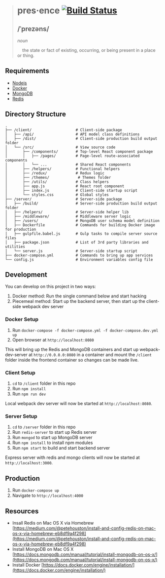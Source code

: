 > # pres·ence [![Build Status](https://travis-ci.org/mbchoa/presence.svg?branch=master)](https://travis-ci.org/mbchoa/presence)
> ## /ˈprezəns/
> *noun*
>
> &nbsp;&nbsp;&nbsp;&nbsp;the state or fact of existing, occurring, or being present in a place or thing.

## Requirements

- [Nodejs](https://nodejs.org/en/download/)
- [Docker](https://docs.docker.com/engine/installation/)
- [MongoDB](https://www.mongodb.com/download-center#community)
- [Redis](https://redis.io/download)

## Directory Structure
```
.
├── /client/                    # Client-side package
│   ├── /api/                   # API model class definitions
│   ├── /dist/                  # Client-side production build output folder
│   └── /src/                   # View source code
│       ├── /components/        # Top-level React component package
│       │   ├── /pages/         # Page-level route-associated components
│       │   └── ...             # Shared React components
│       ├── /helpers/           # Functional helpers
│       ├── /redux/             # Redux logic
│       ├── /themes/             # Themes folder
│       ├── /utils/             # Class helpers
│       ├── app.js              # React root component
│       ├── index.js            # Client-side startup script
│       └── styles.css          # Global styles
├── /server/                    # Server-side package
│   ├── /build/                 # Server-side production build output folder
│   ├── /helpers/               # Server-side helper lib
│   ├── /middleware/            # Middleware server logic
│   ├── /users/                 # MongoDB user schema model definition
│   ├── Dockerfile              # Commands for building Docker image for production
│   ├── gulpfile.babel.js       # Gulp tasks to compile server source files
│   ├── package.json            # List of 3rd party libraries and utilities
│   └── server.js               # Server-side startup script
├── docker-compose.yml          # Commands to bring up app services
└── config.js                   # Environment variables config file
```
## Development
You can develop on this project in two ways:

1. Docker method:  Run the single command below and start hacking
2. Piecemeal method:  Start up the backend server, then start up the client-side webpack dev server

### Docker Setup

1. Run `docker-compose -f docker-compose.yml -f docker-compose.dev.yml up`
2. Open browser at `http://localhost:8080`

This will bring up the Redis and MongoDB containers and start up webpack-dev-server at `http://0.0.0.0:8080` in a container and mount the `/client` folder inside the frontend container so changes can be made live.

### Client Setup

1. `cd` to `/client` folder in this repo
2. Run `npm install`
3. Run `npm run dev`

Local webpack dev server will now be started at `http://localhost:8080`.  

### Server Setup

1. `cd` to `/server` folder in this repo
2. Run `redis-server` to start up Redis server
3. Run `mongod` to start up MongoDB server
4. Run `npm install` to install npm modules 
5. Run `npm start` to build and start backend server

Express server with redis and mongo clients will now be started at `http://localhost:3000`.

## Production

1. Run `docker-compose up`
2. Navigate to `http://localhost:4000`

## Resources

- Insall Redis on Mac OS X via Homebrew [https://medium.com/@petehouston/install-and-config-redis-on-mac-os-x-via-homebrew-eb8df9a4f298](https://medium.com/@petehouston/install-and-config-redis-on-mac-os-x-via-homebrew-eb8df9a4f298)
- Install MongoDB on Mac OS X [https://docs.mongodb.com/manual/tutorial/install-mongodb-on-os-x/](https://docs.mongodb.com/manual/tutorial/install-mongodb-on-os-x/)
- Install Docker [https://docs.docker.com/engine/installation/](https://docs.docker.com/engine/installation/)
